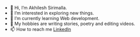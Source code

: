 - 👋 Hi, I’m Akhilesh Sirimalla.
- 👀 I’m interested in exploring new things. 
- 🌱 I’m currently learning Web development.
- 💞️ My hobbies are writing stories, poetry and editing videos.
- 📫 How to reach me [LinkedIn](https://www.linkedin.com/in/akhilesh-sirimalla-699426304/)

